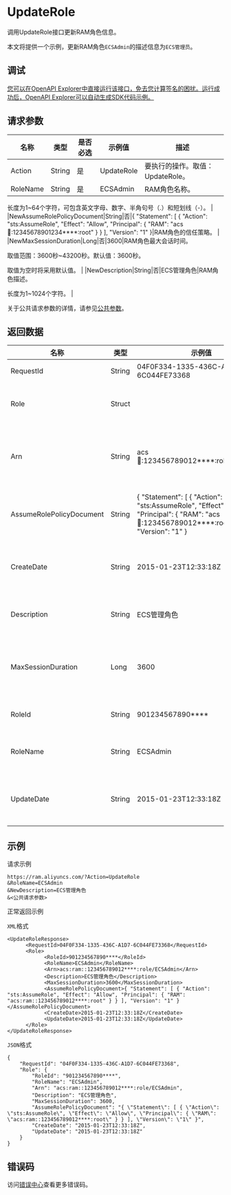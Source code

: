 # UpdateRole

调用UpdateRole接口更新RAM角色信息。

本文将提供一个示例，更新RAM角色`ECSAdmin`的描述信息为`ECS管理员`。

## 调试

[您可以在OpenAPI Explorer中直接运行该接口，免去您计算签名的困扰。运行成功后，OpenAPI Explorer可以自动生成SDK代码示例。](https://api.aliyun.com/#product=Ram&api=UpdateRole&type=RPC&version=2015-05-01)

## 请求参数

|名称|类型|是否必选|示例值|描述|
|--|--|----|---|--|
|Action|String|是|UpdateRole|要执行的操作。取值：UpdateRole。 |
|RoleName|String|是|ECSAdmin|RAM角色名称。

 长度为1~64个字符，可包含英文字母、数字、半角句号（.）和短划线（-）。 |
|NewAssumeRolePolicyDocument|String|否|\{ "Statement": \[ \{ "Action": "sts:AssumeRole", "Effect": "Allow", "Principal": \{ "RAM": "acs:ram::12345678901234\*\*\*\*:root" \} \} \], "Version": "1" \}|RAM角色的信任策略。 |
|NewMaxSessionDuration|Long|否|3600|RAM角色最大会话时间。

 取值范围：3600秒~43200秒。默认值：3600秒。

 取值为空时将采用默认值。 |
|NewDescription|String|否|ECS管理角色|RAM角色描述。

 长度为1~1024个字符。 |

关于公共请求参数的详情，请参见[公共参数](~~28676~~)。

## 返回数据

|名称|类型|示例值|描述|
|--|--|---|--|
|RequestId|String|04F0F334-1335-436C-A1D7-6C044FE73368|请求ID。 |
|Role|Struct| |RAM角色信息。 |
|Arn|String|acs:ram::123456789012\*\*\*\*:role/ECSAdmin|RAM角色的资源描述符。 |
|AssumeRolePolicyDocument|String|\{ "Statement": \[ \{ "Action": "sts:AssumeRole", "Effect": "Allow", "Principal": \{ "RAM": "acs:ram::123456789012\*\*\*\*:root" \} \} \], "Version": "1" \}|RAM角色的信任策略。 |
|CreateDate|String|2015-01-23T12:33:18Z|RAM角色的创建时间。 |
|Description|String|ECS管理角色|RAM角色描述。 |
|MaxSessionDuration|Long|3600|RAM角色最大会话时间。 |
|RoleId|String|901234567890\*\*\*\*|RAM角色ID。 |
|RoleName|String|ECSAdmin|RAM角色名称。 |
|UpdateDate|String|2015-01-23T12:33:18Z|RAM角色的更新时间。 |

## 示例

请求示例

```
https://ram.aliyuncs.com/?Action=UpdateRole
&RoleName=ECSAdmin
&NewDescription=ECS管理角色
&<公共请求参数>
```

正常返回示例

`XML`格式

```
<UpdateRoleResponse>
	  <RequestId>04F0F334-1335-436C-A1D7-6C044FE73368</RequestId>
	  <Role>
		    <RoleId>901234567890****</RoleId>
		    <RoleName>ECSAdmin</RoleName>
		    <Arn>acs:ram::123456789012****:role/ECSAdmin</Arn>
		    <Description>ECS管理角色</Description>
		    <MaxSessionDuration>3600</MaxSessionDuration>
		    <AssumeRolePolicyDocument>{ "Statement": [ { "Action": "sts:AssumeRole", "Effect": "Allow", "Principal": { "RAM": "acs:ram::123456789012****:root" } } ], "Version": "1" }</AssumeRolePolicyDocument>
		    <CreateDate>2015-01-23T12:33:18Z</CreateDate>
		    <UpdateDate>2015-01-23T12:33:18Z</UpdateDate>
	  </Role>
</UpdateRoleResponse>
```

`JSON`格式

```
{
    "RequestId": "04F0F334-1335-436C-A1D7-6C044FE73368",
    "Role": {
        "RoleId": "901234567890****",
        "RoleName": "ECSAdmin",
        "Arn": "acs:ram::123456789012****:role/ECSAdmin",
        "Description": "ECS管理角色",
        "MaxSessionDuration": 3600,
        "AssumeRolePolicyDocument": "{ \"Statement\": [ { \"Action\": \"sts:AssumeRole\", \"Effect\": \"Allow\", \"Principal\": { \"RAM\": \"acs:ram::123456789012****:root\" } } ], \"Version\": \"1\" }",
        "CreateDate": "2015-01-23T12:33:18Z",
        "UpdateDate": "2015-01-23T12:33:18Z"
    }
}
```

## 错误码

访问[错误中心](https://error-center.aliyun.com/status/product/Ram)查看更多错误码。

